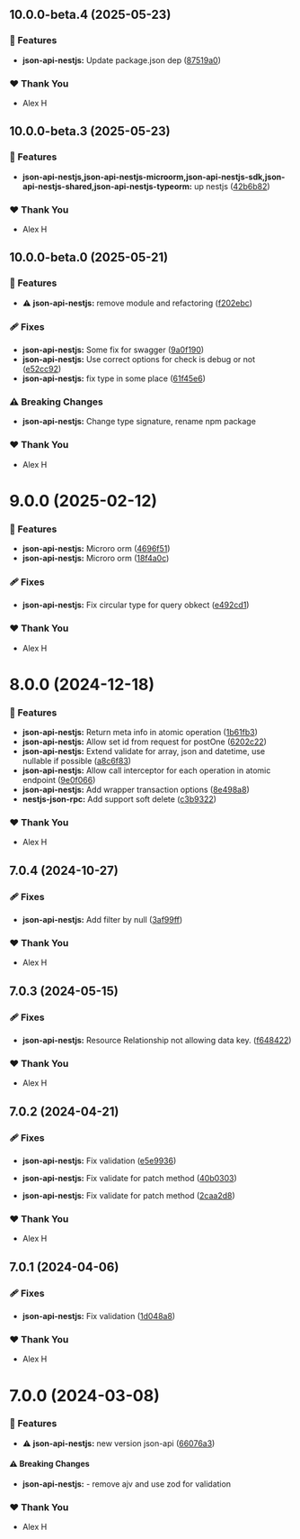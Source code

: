 ## 10.0.0-beta.4 (2025-05-23)

### 🚀 Features

- **json-api-nestjs:** Update package.json dep ([87519a0](https://github.com/klerick/nestjs-json-api/commit/87519a0))

### ❤️ Thank You

- Alex H

## 10.0.0-beta.3 (2025-05-23)

### 🚀 Features

- **json-api-nestjs,json-api-nestjs-microorm,json-api-nestjs-sdk,json-api-nestjs-shared,json-api-nestjs-typeorm:** up nestjs ([42b6b82](https://github.com/klerick/nestjs-json-api/commit/42b6b82))

### ❤️ Thank You

- Alex H

## 10.0.0-beta.0 (2025-05-21)

### 🚀 Features

- ⚠️  **json-api-nestjs:** remove module and refactoring ([f202ebc](https://github.com/klerick/nestjs-json-api/commit/f202ebc))

### 🩹 Fixes

- **json-api-nestjs:** Some fix for swagger ([9a0f190](https://github.com/klerick/nestjs-json-api/commit/9a0f190))
- **json-api-nestjs:** Use correct options for check is debug or not ([e52cc92](https://github.com/klerick/nestjs-json-api/commit/e52cc92))
- **json-api-nestjs:** fix type in some place ([61f45e6](https://github.com/klerick/nestjs-json-api/commit/61f45e6))

### ⚠️  Breaking Changes

- **json-api-nestjs:** Change type signature, rename npm package

### ❤️ Thank You

- Alex H

# 9.0.0 (2025-02-12)

### 🚀 Features

- **json-api-nestjs:** Microro orm ([4696f51](https://github.com/klerick/nestjs-json-api/commit/4696f51))
- **json-api-nestjs:** Microro orm ([18f4a0c](https://github.com/klerick/nestjs-json-api/commit/18f4a0c))

### 🩹 Fixes

- **json-api-nestjs:** Fix circular type for query obkect ([e492cd1](https://github.com/klerick/nestjs-json-api/commit/e492cd1))

### ❤️ Thank You

- Alex H

# 8.0.0 (2024-12-18)

### 🚀 Features

- **json-api-nestjs:** Return meta info in atomic operation ([1b61fb3](https://github.com/klerick/nestjs-json-api/commit/1b61fb3))
- **json-api-nestjs:** Allow set id from request for postOne ([6202c22](https://github.com/klerick/nestjs-json-api/commit/6202c22))
- **json-api-nestjs:** Extend validate for array, json and datetime, use nullable if possible ([a8c6f83](https://github.com/klerick/nestjs-json-api/commit/a8c6f83))
- **json-api-nestjs:** Allow call interceptor for each operation in atomic endpoint ([9e0f066](https://github.com/klerick/nestjs-json-api/commit/9e0f066))
- **json-api-nestjs:** Add wrapper transaction options ([8e498a8](https://github.com/klerick/nestjs-json-api/commit/8e498a8))
- **nestjs-json-rpc:** Add support soft delete ([c3b9322](https://github.com/klerick/nestjs-json-api/commit/c3b9322))

### ❤️ Thank You

- Alex H

## 7.0.4 (2024-10-27)


### 🩹 Fixes

- **json-api-nestjs:** Add filter by null ([3af99ff](https://github.com/klerick/nestjs-json-api/commit/3af99ff))


### ❤️  Thank You

- Alex H

## 7.0.3 (2024-05-15)


### 🩹 Fixes

- **json-api-nestjs:** Resource Relationship not allowing data key. ([f648422](https://github.com/klerick/nestjs-json-api/commit/f648422))


### ❤️  Thank You

- Alex H

## 7.0.2 (2024-04-21)


### 🩹 Fixes

- **json-api-nestjs:** Fix validation ([e5e9936](https://github.com/klerick/nestjs-json-api/commit/e5e9936))

- **json-api-nestjs:** Fix validate for patch method ([40b0303](https://github.com/klerick/nestjs-json-api/commit/40b0303))

- **json-api-nestjs:** Fix validate for patch method ([2caa2d8](https://github.com/klerick/nestjs-json-api/commit/2caa2d8))


### ❤️  Thank You

- Alex H

## 7.0.1 (2024-04-06)


### 🩹 Fixes

- **json-api-nestjs:** Fix validation ([1d048a8](https://github.com/klerick/nestjs-json-api/commit/1d048a8))


### ❤️  Thank You

- Alex H

# 7.0.0 (2024-03-08)


### 🚀 Features

- ⚠️  **json-api-nestjs:** new version json-api ([66076a3](https://github.com/klerick/nestjs-json-api/commit/66076a3))


#### ⚠️  Breaking Changes

- **json-api-nestjs:** - remove ajv and use zod for validation

### ❤️  Thank You

- Alex H

